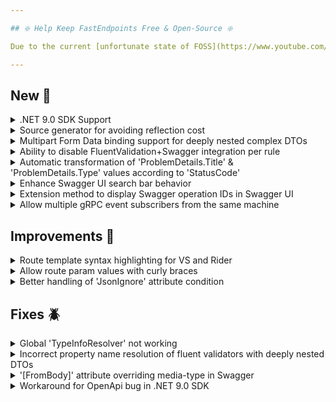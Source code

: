 ```yaml
---

## ❇️ Help Keep FastEndpoints Free & Open-Source ❇️

Due to the current [unfortunate state of FOSS](https://www.youtube.com/watch?v=H96Va36xbvo), please consider [becoming a sponsor](https://opencollective.com/fast-endpoints) and help us beat the odds to keep the project alive and free for everyone.

---
```


[//]: # (<details><summary>title text</summary></details>)

## New 🎉

<details><summary>.NET 9.0 SDK Support</summary>

Migration to .NET 9 has been completed. We're currently referencing the GA build of the SDK. Once RTM comes out, the references will be updated in the following FastEndpoints release. The GA build seems to be quite stable and suitable for production use.

</details>

<details><summary>Source generator for avoiding reflection cost</summary>

todo: write docs + write description here

#### Automatic fallback for:

- All properties of Records
- Init only properties of any class

</details>

<details><summary>Multipart Form Data binding support for deeply nested complex DTOs</summary>

Binding deeply nested complex DTOs from incoming form-data (including files) is now supported. Please refer to the documentation [here](https://fast-endpoints.com/docs/model-binding#binding-nested-complex-form-data).

</details>

<details><summary>Ability to disable FluentValidation+Swagger integration per rule</summary>

The built-in FV+Swagger integration can be disabled per property rule with the newly added `.SwaggerIgnore()` extension method as shown below.

```csharp
sealed class MyValidator : Validator<MyRequest>
{
    public MyValidator()
    {
        RuleFor(x => x.Id)
            .NotEmpty()
            .SwaggerIgnore();
    }
}
```

</details>

<details><summary>Automatic transformation of 'ProblemDetails.Title' & 'ProblemDetails.Type' values according to 'StatusCode'</summary>

The `ProblemDetails` Title and Type values will now be automatically determined/transformed according to the `Status` code of the instance. The [default behavior](https://github.com/FastEndpoints/FastEndpoints/blob/0ff9555cd6a99ca19bcfe4ad7c458d5e2d2e04ff/Src/Library/Config/ErrorOptions.cs#L112-L120) can be changed by setting your own `TypeTransformer` and `TitleTransformer` functions like so:

```csharp
app.UseFastEndpoints(
       cfg => cfg.Errors.UseProblemDetails(
           pCfg =>
           {
               pCfg.TypeTransformer
                   = pd =>
                     {
                         switch (pd.Status)
                         {
                             case 404:
                                 return "https://www.rfc-editor.org/rfc/rfc7231#section-6.5.4";
                             case 429:
                                 return "https://www.rfc-editor.org/rfc/rfc6585#section-4";
                             default:
                                 return "https://www.rfc-editor.org/rfc/rfc7231#section-6.5.1";
                         }
                     };
           }))
```

</details>

<details><summary>Enhance Swagger UI search bar behavior</summary>

The Swagger UI search bar is only capable of searching/filtering operations by tag values. The search bar has been enhanced via a custom injected JS plugin to be able to search the following sources:

- Operation paths
- Summary text
- Description text
- Operation parameters
- Request schema
- Response schema

</details>

<details><summary>Extension method to display Swagger operation IDs in Swagger UI</summary>

Calling the following extension method will cause the operation ids to show up in the swagger ui.

```csharp
app.UseSwaggerGen(uiConfig: u => u.ShowOperationIDs());
```

</details>

<details><summary>Allow multiple gRPC event subscribers from the same machine</summary>

Previously it was only possible for a single gRPC subscriber to exist on a single machine for any given event type. Now it's possible to run the subscriber with a custom identifier per instance which will allow more than one subscriber to exist on a particular machine for an event type.

```csharp
app.MapRemote(
    "http://localhost:6000",
    c =>
    {
        //set some unique value per each instance.
        //process id here is just an example.
        //the value just needs to be different across the multiple app/subscriber instances.
        c.Subscribe<MyEvent, MyEventHandler>(clientIdentifier: Environment.ProcessId.ToString());
    });
```

</details>

## Improvements 🚀

<details><summary>Route template syntax highlighting for VS and Rider</summary>

Route template items such as the following will now be correctly syntax highlighted in Rider and Visual Studio:

```csharp
Get("api/invoice/{id}/print")
```

</details>

<details><summary>Allow route param values with curly braces</summary>

The default request binder did not bind incoming route parameter values with curly braces such as:

```http
http://localhost:5000/invoice/{123-456}
```

</details>

<details><summary>Better handling of 'JsonIgnore' attribute condition</summary>

The `[JsonIgnore]` attribute on request/response DTO properties will now be taken into consideration only if it's declared in either of the following two ways:

```csharp
[JsonIgnore] //without specifying a condition (defaults to JsonIgnoreCondition.Always)

[JsonIgnore(Condition = JsonIgnoreCondition.Always)]
```

This change only applies to Swagger generation and Non-STJ model binding behavior.

</details>

## Fixes 🪲

<details><summary>Global 'TypeInfoResolver' not working</summary>

As reported by #783, there was an oversight in the way the built-in modifiers were checking the existence of custom attributes which lead to DTO properties being marked as "should not serialize".

</details>

<details><summary>Incorrect property name resolution of fluent validators with deeply nested DTOs</summary>

When json property naming policy is applied to fluentvalidation property chains, it was not correctly resolving the property chains for deeply nested request DTO properties.

</details>

<details><summary>'[FromBody]' attribute overriding media-type in Swagger</summary>

The usage of `[FromBody]` attribute was incorrectly overriding the user specified media-type value to `application/json`. Info: #800

</details>

<details><summary>Workaround for OpenApi bug in .NET 9.0 SDK</summary>

There's a bug in .NET 9.0 where any response DTOs implementing the `IResult` interface will be filtered out from swagger documentation. A workaround has been put in place since a fix will not be available until .NET 9.1 or later according the ASPNET team. More info: #803

</details>

[//]: # (## Minor Breaking Changes ⚠️)